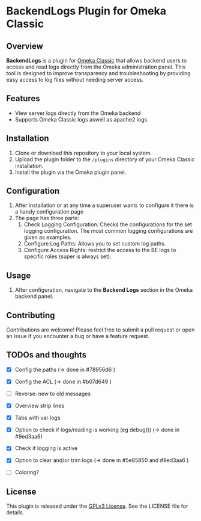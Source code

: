 # BackendLogs Plugin for Omeka Classic

## Overview
**BackendLogs** is a plugin for [Omeka Classic](https://omeka.org/classic/) that allows backend users to access and read logs directly from the Omeka administration panel. This tool is designed to improve transparency and troubleshooting by providing easy access to log files without needing server access.

## Features
- View server logs directly from the Omeka backend
- Supports Omeka Classic logs aswell as apache2 logs

## Installation
1. Clone or download this repository to your local system.
2. Upload the plugin folder to the `/plugins` directory of your Omeka Classic installation.
3. Install the plugin via the Omeka plugin panel.

## Configuration
1. After installation or at any time a superuser wants to configure it there is a handy configuration page
2. The page has three parts:
    1. Check Logging Configuration: Checks the configurations for the set logging configuration. The most common logging configurations are given as examples.
    2. Configure Log Paths: Allows you to set custom log paths.
    3. Configure Access Rights: restrict the access to the BE logs to specific roles (super is always set).

## Usage
1. After configuration, navigate to the **Backend Logs** section in the Omeka backend panel.

## Contributing

Contributions are welcome! Please feel free to submit a pull request or open an issue if you encounter a bug or have a feature request.

## TODOs and thoughts

- [x] Config the paths (-> done in #78956d6 )
- [x] Config the ACL (-> done in #b07d649 )
- [ ] Reverse: new to old messages
- [x] Overview strip lines
- [x] Tabs with var logs
- [x] Option to check if logs/reading is working (eg debug()) (-> done in #9ed3aa6)
- [x] Check if logging is active
- [x] Option to clear and/or trim logs (-> done in #5e85850 and #9ed3aa6 )
- [ ] Coloring?


## License

This plugin is released under the [GPLv3 License](https://opensource.org/licenses/GPL-3.0). See the LICENSE file for details.
